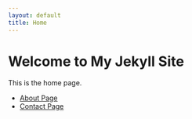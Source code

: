 ```yaml
---
layout: default
title: Home
---
```


# Welcome to My Jekyll Site

This is the home page.

- [About Page](about.html)
- [Contact Page](contact.html)

